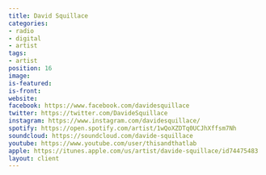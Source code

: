 ```yaml
---
title: David Squillace
categories:
- radio
- digital
- artist
tags:
- artist
position: 16
image: 
is-featured: 
is-front: 
website: 
facebook: https://www.facebook.com/davidesquillace
twitter: https://twitter.com/DavideSquillace
instagram: https://www.instagram.com/davidesquillace/
spotify: https://open.spotify.com/artist/1wQoXZDTq0UCJhXffsm7Nh
soundcloud: https://soundcloud.com/davide-squillace
youtube: https://www.youtube.com/user/thisandthatlab
apple: https://itunes.apple.com/us/artist/davide-squillace/id74475483
layout: client
---
```


